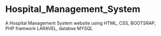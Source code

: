 # Hospital_Management_System
A Hospital Management System website using HTML, CSS, BOOTSRAP, PHP framwork LARAVEL, databse MYSQL
